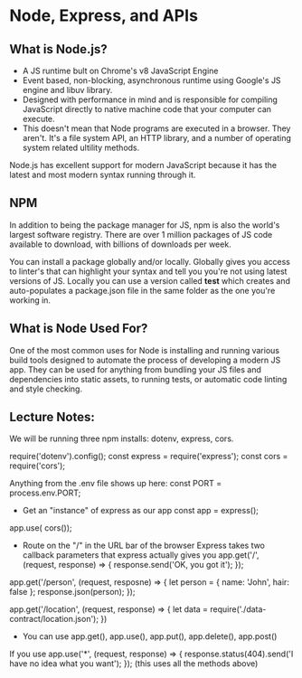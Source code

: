 # Node, Express, and APIs

## What is Node.js?

- A JS runtime bult on Chrome's v8 JavaScript Engine
- Event based, non-blocking, asynchronous runtime using Google's JS engine and libuv library. 
- Designed with performance in mind and is responsible for compiling JavaScript directly to native machine code that your computer can execute. 
- This doesn't mean that Node programs are executed in a browser. They aren't. It's a file system API, an HTTP library, and a number of operating system related ultility methods. 

Node.js has excellent support for modern JavaScript because it has the latest and most modern syntax running through it. 

## NPM 

In addition to being the package manager for JS, npm is also the world's largest software registry. There are over 1 million packages of JS code available to download, with billions of downloads per week. 

You can install a package globally and/or locally. Globally gives you access to linter's that can highlight your syntax and tell you you're not using latest versions of JS. 
Locally you can use a version called **test** which creates and auto-populates a package.json file in the same folder as the one you're working in. 

## What is Node Used For?

One of the most common uses for Node is installing and running various build tools designed to automate the process of developing a modern JS app. They can be used for anything from bundling your JS files and dependencies into static assets, to running tests, or automatic code linting and style checking. 

## Lecture Notes:

We will be running three npm installs: dotenv, express, cors.

require('dotenv').config();
const express = require('express');
const cors = require('cors');

Anything from the .env file shows up here:
const PORT = process.env.PORT;

- Get an "instance" of express as our app
const app = express();

app.use( cors());

- Route on the "/" in the URL bar of the browser
Express takes two callback parameters that express actually gives you
app.get('/', (request, response) => {
  response.send('OK, you got it');
});

app.get('/person', (request, resposne) => {
  let person = { name: 'John', hair: false };
  response.json(person);
});

app.get('/location', (request, response) => {
  let data = require('./data-contract/location.json');
})
- You can use app.get(), app.use(), app.put(), app.delete(), app.post()

If you use app.use('*', (request, response) => {
  response.status(404).send('I have no idea what you want');
}); (this uses all the methods above)

  
